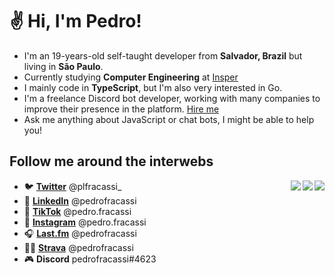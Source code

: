 # ✌ Hi, I'm Pedro!

- I'm an 19-years-old self-taught developer from **Salvador, Brazil** but living in **São Paulo**.
- Currently studying **Computer Engineering** at [Insper](https://github.com/Insper)
- I mainly code in **TypeScript**, but I'm also very interested in Go. 
- I'm a freelance Discord bot developer, working with many companies to improve their presence in the platform. [Hire me](mailto:hello@fracassi.tech)
- Ask me anything about JavaScript or chat bots, I might be able to help you!

## Follow me around the interwebs

<a href="https://support.switchblade.xyz">
  <img src="https://invidget.switchblade.xyz/2FB8wDG" align="right">
</a>
<a href="https://discord.gg/QetHNQJPMk">
  <img src="https://invidget.switchblade.xyz/QetHNQJPMk" align="right">
</a>
<a href="https://discord.gg/nYyjARTyK4">
  <img src="https://invidget.switchblade.xyz/nYyjARTyK4" align="right">
</a>



- 🐦 **[Twitter](http://twitter.com/plfracassi_)** @plfracassi_
- 💼 **[LinkedIn](https://www.linkedin.com/in/pedrofracassi/)** @pedrofracassi
- 🎵 **[TikTok](https://www.tiktok.com/@pedro.fracassi)** @pedro.fracassi
- 📸 **[Instagram](http://instagram.com/pedro.fracassi)** @pedro.fracassi
- 🎧 **[Last.fm](https://www.last.fm/user/pedrofracassi)** @pedrofracassi
- 🚴‍♂️ **[Strava](https://www.strava.com/athletes/pedrofracassi)** @pedrofracassi 
- 🎮 **Discord** pedrofracassi#4623
